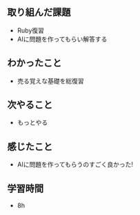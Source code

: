 ## 取り組んだ課題
- Ruby復習
- AIに問題を作ってもらい解答する

## わかったこと
- 売る覚えな基礎を総復習

## 次やること
- もっとやる

## 感じたこと
- AIに問題を作ってもらうのすごく良かった!

## 学習時間
- 8h
